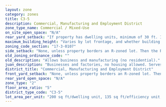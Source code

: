 ```yaml
---
layout: zone
category: zones
title: C3-5
description: Commercial, Manufacturing and Employment District
zone_type_name: Commercial / Mixed-Use
on_site_open_space: "N/A"
rear_yard_setback: "If property has dwelling units, minimum of 30 ft. If its rear property line borders the side property line of an R-zoned lot, the rear setback must equal the side setback of the R-zoned lot. If rear line borders the R lot&#39;s rear line, setback must be at least 16 ft."
maximum_building_height: "Varies by lot frontage, and whether building has ground-floor commercial space. (See 17-3-0408)"
zoning_code_section: "17-3-0107"
side_setback: "None, unless property borders an R-zoned lot. Then the R lot&#39;s front setback applies."
old_zoning_ordinance_code: ""
old_description: "Allows business and manufacturing (no residential)."
juan_description: "Businesses and factories, no housing allowed. Serves as a buffer between manufacturing and residential/commercial districts."
district_title: "Commercial, Manufacturing and Employment District"
front_yard_setback: "None, unless property borders an R-zoned lot. Then the front setback must be at least 50% of the R lot&#39;s front setback. (See 17-3-0404.)"
rear_yard_open_space: "N/A"
zone_type: "2"
floor_area_ratio: "5"
district_type_code: "C3-5"
lot_area_per_unit: "200 sq ft/dwelling unit, 135 sq ft/efficiency unit, 100 sq ft/SRO unit"
---
```

